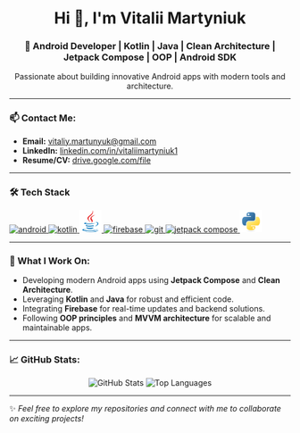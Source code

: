 <h1 align="center">Hi 👋, I'm Vitalii Martyniuk</h1>
<h3 align="center">🚀 Android Developer | Kotlin | Java | Clean Architecture | Jetpack Compose | OOP | Android SDK</h3>

<p align="center">  
  Passionate about building innovative Android apps with modern tools and architecture.  
</p>

---

### 📫 Contact Me:
- **Email:** [vitaliy.martunyuk@gmail.com](mailto:vitaliy.martunyuk@gmail.com)  
- **LinkedIn:** [linkedin.com/in/vitaliimartyniuk1](https://linkedin.com/in/vitaliimartyniuk1)  
- **Resume/CV:** [drive.google.com/file](https://drive.google.com/file/d/1AoUYFt7m-7L9To1gk6ZSSEiXk3_C5ldy/view?pli=1)  

---

### 🛠️ Tech Stack
<p align="left"> 
  <a href="https://developer.android.com" target="_blank" rel="noreferrer">
    <img src="https://upload.wikimedia.org/wikipedia/commons/thumb/c/c1/Android_Studio_icon_%282023%29.svg/1200px-Android_Studio_icon_%282023%29.svg.png" alt="android" width="40" height="40"/> 
  </a> 
  <a href="https://kotlinlang.org" target="_blank" rel="noreferrer">
    <img src="https://www.vectorlogo.zone/logos/kotlinlang/kotlinlang-icon.svg" alt="kotlin" width="40" height="40"/>
  </a>
  <a href="https://www.java.com" target="_blank" rel="noreferrer">
    <img src="https://raw.githubusercontent.com/devicons/devicon/master/icons/java/java-original.svg" alt="java" width="40" height="40"/>
  </a> 
  <a href="https://firebase.google.com/" target="_blank" rel="noreferrer">
    <img src="https://www.vectorlogo.zone/logos/firebase/firebase-icon.svg" alt="firebase" width="40" height="40"/>
  </a> 
  <a href="https://git-scm.com/" target="_blank" rel="noreferrer">
    <img src="https://www.vectorlogo.zone/logos/git-scm/git-scm-icon.svg" alt="git" width="40" height="40"/>
  </a>
  <a href="https://developer.android.com/jetpack" target="_blank" rel="noreferrer">
    <img src="https://blogger.googleusercontent.com/img/b/R29vZ2xl/AVvXsEjC97Z8BResg5dlPqczsRCFhP6zewWX0X0e7fVPG-G7PuUZwwZVsi9OPoqJYkgqT2h0FI95SsmWzVEgpt8b8HAqFiIxZ98TFtY4lE0b8UrtVJ2HrJebRwl6C9DslsQDl9KnBIrdHS6LtkY/s1600/jetpack+compose+icon_RGB.png" alt="jetpack compose" width="40" height="40"/>
  </a>
  <a href="https://www.python.org" target="_blank" rel="noreferrer">
    <img src="https://raw.githubusercontent.com/devicons/devicon/master/icons/python/python-original.svg" alt="python" width="40" height="40"/>
  </a> 
</p>

---

### 🌟 What I Work On:
- Developing modern Android apps using **Jetpack Compose** and **Clean Architecture**.  
- Leveraging **Kotlin** and **Java** for robust and efficient code.  
- Integrating **Firebase** for real-time updates and backend solutions.  
- Following **OOP principles** and **MVVM architecture** for scalable and maintainable apps.  

---

### 📈 GitHub Stats:
<p align="center">
  <img src="https://github-readme-stats.vercel.app/api?username=martunyuk&show_icons=true&theme=radical" alt="GitHub Stats" />
  <img src="https://github-readme-stats.vercel.app/api/top-langs/?username=martunyuk&layout=compact&theme=radical" alt="Top Languages" />
</p>

---

✨ *Feel free to explore my repositories and connect with me to collaborate on exciting projects!*
